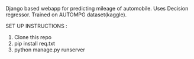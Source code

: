 Django based webapp for predicting mileage of automobile. Uses Decision regressor. Trained on AUTOMPG dataset(kaggle).

SET UP INSTRUCTIONS :
1) Clone this repo
2) pip install req.txt
3) python manage.py runserver
